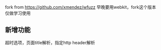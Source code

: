 fork from https://github.com/xmendez/wfuzz
早晚要用webkit，fork这个版本仅做学习使用

## 新增功能
超时选项，页面title解析，指定http header解析
